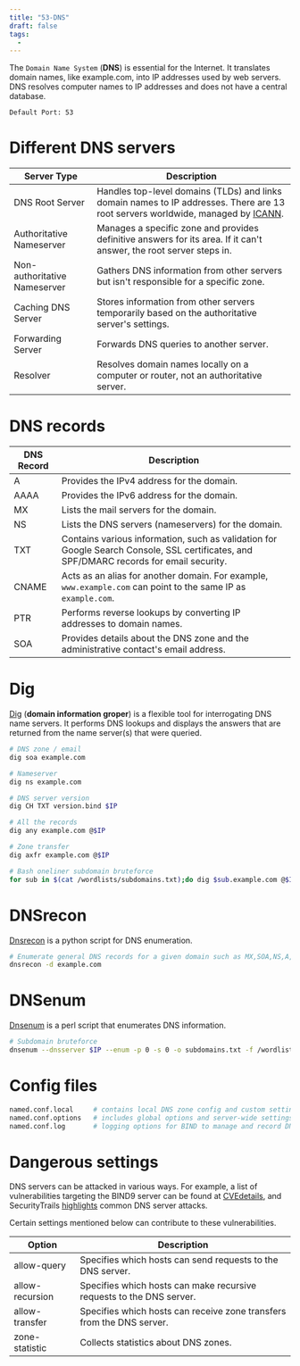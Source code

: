 ```yaml
---
title: "53-DNS"
draft: false
tags:
  - 
---
```

The `Domain Name System` (**DNS**) is essential for the Internet. It translates domain names, like example.com, into IP addresses used by web servers. DNS resolves computer names to IP addresses and does not have a central database.

`Default Port: 53`

# Different DNS servers

| Server Type                  | Description                                                                                                                                               |
| ---------------------------- | --------------------------------------------------------------------------------------------------------------------------------------------------------- |
| DNS Root Server              | Handles top-level domains (TLDs) and links domain names to IP addresses. There are 13 root servers worldwide, managed by [ICANN](https://www.icann.org/). |
| Authoritative Nameserver     | Manages a specific zone and provides definitive answers for its area. If it can't answer, the root server steps in.                                       |
| Non-authoritative Nameserver | Gathers DNS information from other servers but isn't responsible for a specific zone.                                                                     |
| Caching DNS Server           | Stores information from other servers temporarily based on the authoritative server's settings.                                                           |
| Forwarding Server            | Forwards DNS queries to another server.                                                                                                                   |
| Resolver                     | Resolves domain names locally on a computer or router, not an authoritative server.                                                                       |

# DNS records

| DNS Record | Description                                                                                                                             |
| ---------- | --------------------------------------------------------------------------------------------------------------------------------------- |
| A          | Provides the IPv4 address for the domain.                                                                                               |
| AAAA       | Provides the IPv6 address for the domain.                                                                                               |
| MX         | Lists the mail servers for the domain.                                                                                                  |
| NS         | Lists the DNS servers (nameservers) for the domain.                                                                                     |
| TXT        | Contains various information, such as validation for Google Search Console, SSL certificates, and SPF/DMARC records for email security. |
| CNAME      | Acts as an alias for another domain. For example, `www.example.com` can point to the same IP as `example.com`.                          |
| PTR        | Performs reverse lookups by converting IP addresses to domain names.                                                                    |
| SOA        | Provides details about the DNS zone and the administrative contact's email address.                                                     |

# Dig

[Dig](https://linux.die.net/man/1/dig) (**domain information groper**) is a flexible tool for interrogating DNS name servers. It performs DNS lookups and displays the answers that are returned from the name server(s) that were queried.

```bash
# DNS zone / email
dig soa example.com

# Nameserver
dig ns example.com

# DNS server version
dig CH TXT version.bind $IP

# All the records
dig any example.com @$IP

# Zone transfer
dig axfr example.com @$IP

# Bash oneliner subdomain bruteforce
for sub in $(cat /wordlists/subdomains.txt);do dig $sub.example.com @$IP | grep -v ';\|SOA' | sed -r '/^\s*$/d' | grep $sub | tee -a subdomains.txt;done
```

# DNSrecon

[Dnsrecon](https://github.com/darkoperator/dnsrecon) is a python script for DNS enumeration.

```bash
# Enumerate general DNS records for a given domain such as MX,SOA,NS,A, etc
dnsrecon -d example.com
```

# DNSenum

[Dnsenum](https://github.com/fwaeytens/dnsenum) is a perl script that enumerates DNS information.

```bash
# Subdomain bruteforce
dnsenum --dnsserver $IP --enum -p 0 -s 0 -o subdomains.txt -f /wordlists/subdomains.txt example.com
```

# Config files

```bash
named.conf.local     # contains local DNS zone config and custom settings
named.conf.options   # includes global options and server-wide settings
named.conf.log       # logging options for BIND to manage and record DNS activity
```

# Dangerous settings

DNS servers can be attacked in various ways. For example, a list of vulnerabilities targeting the BIND9 server can be found at [CVEdetails](https://www.cvedetails.com/product/144/ISC-Bind.html?vendor_id=64), and SecurityTrails [highlights](https://securitytrails.com/blog/most-popular-types-dns-attacks) common DNS server attacks.

Certain settings mentioned below can contribute to these vulnerabilities.

| Option          | Description                                                           |
| --------------- | --------------------------------------------------------------------- |
| allow-query     | Specifies which hosts can send requests to the DNS server.            |
| allow-recursion | Specifies which hosts can make recursive requests to the DNS server.  |
| allow-transfer  | Specifies which hosts can receive zone transfers from the DNS server. |
| zone-statistic  | Collects statistics about DNS zones.                                  |
